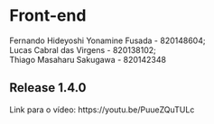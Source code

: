 <h1>Front-end</h1>

Fernando Hideyoshi Yonamine Fusada - 820148604; <br />
Lucas Cabral das Virgens - 820138102; <br />
Thiago Masaharu Sakugawa - 820142348

<h2>Release 1.4.0</h2>
Link para o vídeo: https://youtu.be/PuueZQuTULc
